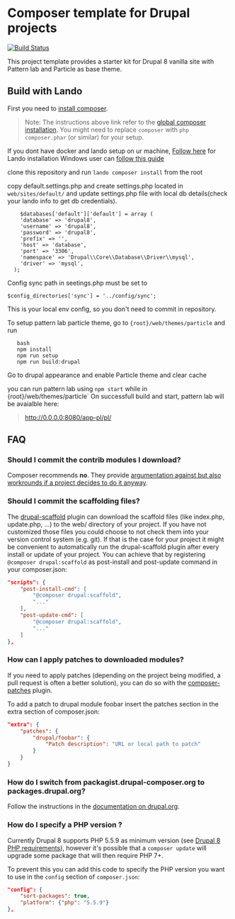 # Composer template for Drupal projects

[![Build Status](https://travis-ci.org/drupal-composer/drupal-project.svg?branch=8.x)](https://travis-ci.org/drupal-composer/drupal-project)

This project template provides a starter kit for Drupal 8 vanilla site with Pattern lab and Particle as base theme.

## Build with Lando


First you need to [install composer](https://getcomposer.org/doc/00-intro.md#installation-linux-unix-osx).

> Note: The instructions above link refer to the [global composer installation](https://getcomposer.org/doc/00-intro.md#globally).
You might need to replace `composer` with `php composer.phar` (or similar) 
for your setup.

If you dont have docker and lando setup on ur machine, [Follow here](https://docs.devwithlando.io/installation/installing.html) for Lando installation 
Windows user can [follow this guide](https://docs.google.com/document/d/158hEpDepMMHNjv4Rvmq5whB5M9Q_OQNO4Log7bpK7SY/edit)

clone this repository and run `lando composer install` from the root

copy default.settings.php and create settings.php located in `web/sites/default/` and update settings.php  file with local db details(check your lando info to get db credentials).
```
    $databases['default']['default'] = array (
    'database' => 'drupal8',
    'username' => 'drupal8',
    'password' => 'drupal8',
    'prefix' => '',
    'host' => 'database',
    'port' => '3306',
    'namespace' => 'Drupal\\Core\\Database\\Driver\\mysql',
    'driver' => 'mysql',
  );
  ```
  
Config sync path in seetings.php must be set to 

```$config_directories['sync'] = '../config/sync';```

This is your local env config, so you don't need to commit in repository.


To setup pattern lab particle theme, go to `{root}/web/themes/particle` and run
```
   bash
   npm install
   npm run setup
   npm run build:drupal

```

Go to drupal appearance and enable Particle theme and clear cache


you can run pattern lab using `npm start` while in {root}/web/themes/particle`
On successfull build and start, pattern lab will be avaialble here:

>http://0.0.0.0:8080/app-pl/pl/



## FAQ

### Should I commit the contrib modules I download?

Composer recommends **no**. They provide [argumentation against but also 
workrounds if a project decides to do it anyway](https://getcomposer.org/doc/faqs/should-i-commit-the-dependencies-in-my-vendor-directory.md).

### Should I commit the scaffolding files?

The [drupal-scaffold](https://github.com/drupal-composer/drupal-scaffold) plugin can download the scaffold files (like
index.php, update.php, …) to the web/ directory of your project. If you have not customized those files you could choose
to not check them into your version control system (e.g. git). If that is the case for your project it might be
convenient to automatically run the drupal-scaffold plugin after every install or update of your project. You can
achieve that by registering `@composer drupal:scaffold` as post-install and post-update command in your composer.json:

```json
"scripts": {
    "post-install-cmd": [
        "@composer drupal:scaffold",
        "..."
    ],
    "post-update-cmd": [
        "@composer drupal:scaffold",
        "..."
    ]
},
```
### How can I apply patches to downloaded modules?

If you need to apply patches (depending on the project being modified, a pull 
request is often a better solution), you can do so with the 
[composer-patches](https://github.com/cweagans/composer-patches) plugin.

To add a patch to drupal module foobar insert the patches section in the extra 
section of composer.json:
```json
"extra": {
    "patches": {
        "drupal/foobar": {
            "Patch description": "URL or local path to patch"
        }
    }
}
```
### How do I switch from packagist.drupal-composer.org to packages.drupal.org?

Follow the instructions in the [documentation on drupal.org](https://www.drupal.org/docs/develop/using-composer/using-packagesdrupalorg).

### How do I specify a PHP version ?

Currently Drupal 8 supports PHP 5.5.9 as minimum version (see [Drupal 8 PHP requirements](https://www.drupal.org/docs/8/system-requirements/drupal-8-php-requirements)), however it's possible that a `composer update` will upgrade some package that will then require PHP 7+.

To prevent this you can add this code to specify the PHP version you want to use in the `config` section of `composer.json`:
```json
"config": {
    "sort-packages": true,
    "platform": {"php": "5.5.9"}
},
```
